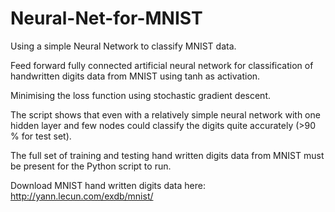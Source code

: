# Neural-Net-for-MNIST
Using a simple Neural Network to classify MNIST data.

Feed forward fully connected artificial neural network for classification of handwritten digits data from MNIST using tanh as activation.

Minimising the loss function using stochastic gradient descent.

The script shows that even with a relatively simple neural network with one hidden layer and few nodes could classify the digits quite accurately (>90 % for test set).

The full set of training and testing hand written digits data from MNIST must be present for the Python script to run.

Download MNIST hand written digits data here:
http://yann.lecun.com/exdb/mnist/
